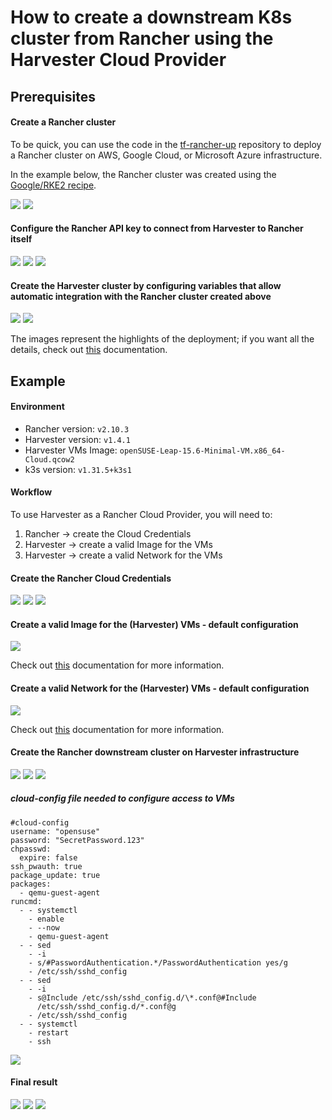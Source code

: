 # How to create a downstream K8s cluster from Rancher using the Harvester Cloud Provider

## Prerequisites

#### Create a Rancher cluster

To be quick, you can use the code in the [tf-rancher-up](https://github.com/rancher/tf-rancher-up) repository to deploy a Rancher cluster on AWS, Google Cloud, or Microsoft Azure infrastructure.

In the example below, the Rancher cluster was created using the [Google/RKE2 recipe](https://github.com/rancher/tf-rancher-up/tree/main/recipes/upstream/google-cloud/rke2).

![](../images/CREATE_DOWNSTREAM_CLUSTER_1.png)
![](../images/CREATE_DOWNSTREAM_CLUSTER_2.png)

#### Configure the Rancher API key to connect from Harvester to Rancher itself

![](../images/CREATE_DOWNSTREAM_CLUSTER_3.png)
![](../images/CREATE_DOWNSTREAM_CLUSTER_4.png)
![](../images/CREATE_DOWNSTREAM_CLUSTER_5.png)

#### Create the Harvester cluster by configuring variables that allow automatic integration with the Rancher cluster created above

![](../images/CREATE_DOWNSTREAM_CLUSTER_6.png)
![](../images/CREATE_DOWNSTREAM_CLUSTER_7.png)

The images represent the highlights of the deployment; if you want all the details, check out [this](https://github.com/rancher/harvester-cloud/tree/main/projects/google-cloud#demostration-2---cluster-harvester-with-minimal-possible-configuration-that-is-automatically-added-to-a-rancher-cluster) documentation.

## Example

#### Environment

- Rancher version: `v2.10.3`
- Harvester version: `v1.4.1`
- Harvester VMs Image: `openSUSE-Leap-15.6-Minimal-VM.x86_64-Cloud.qcow2`
- k3s version: `v1.31.5+k3s1`

#### Workflow

To use Harvester as a Rancher Cloud Provider, you will need to:
1. Rancher -> create the Cloud Credentials
2. Harvester -> create a valid Image for the VMs
3. Harvester -> create a valid Network for the VMs

#### Create the Rancher Cloud Credentials

![](../images/CREATE_DOWNSTREAM_CLUSTER_8.png)
![](../images/CREATE_DOWNSTREAM_CLUSTER_9.png)
![](../images/CREATE_DOWNSTREAM_CLUSTER_10.png)

#### Create a valid Image for the (Harvester) VMs - default configuration

![](../images/CREATE_DOWNSTREAM_CLUSTER_11.png)

Check out [this](https://github.com/rancher/harvester-cloud/blob/main/projects/harvester-ops/image-creation/README.md) documentation for more information.

#### Create a valid Network for the (Harvester) VMs - default configuration

![](../images/CREATE_DOWNSTREAM_CLUSTER_12.png)

Check out [this](https://github.com/rancher/harvester-cloud/blob/main/projects/harvester-ops/network-creation/README.md) documentation for more information.

#### Create the Rancher downstream cluster on Harvester infrastructure

![](../images/CREATE_DOWNSTREAM_CLUSTER_13.png)
![](../images/CREATE_DOWNSTREAM_CLUSTER_14.png)
![](../images/CREATE_DOWNSTREAM_CLUSTER_15.png)

##### cloud-config file needed to configure access to VMs

```console
#cloud-config
username: "opensuse"
password: "SecretPassword.123"
chpasswd:
  expire: false
ssh_pwauth: true
package_update: true
packages:
  - qemu-guest-agent
runcmd:
  - - systemctl
    - enable
    - --now
    - qemu-guest-agent
  - - sed
    - -i
    - s/#PasswordAuthentication.*/PasswordAuthentication yes/g
    - /etc/ssh/sshd_config
  - - sed
    - -i
    - s@Include /etc/ssh/sshd_config.d/\*.conf@#Include
      /etc/ssh/sshd_config.d/*.conf@g
    - /etc/ssh/sshd_config
  - - systemctl
    - restart
    - ssh
```

![](../images/CREATE_DOWNSTREAM_CLUSTER_16.png)

#### Final result

![](../images/CREATE_DOWNSTREAM_CLUSTER_17.png)
![](../images/CREATE_DOWNSTREAM_CLUSTER_18.png)
![](../images/CREATE_DOWNSTREAM_CLUSTER_19.png)
